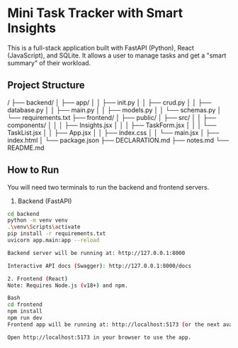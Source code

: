 # Mini Task Tracker with Smart Insights

This is a full-stack application built with FastAPI (Python), React (JavaScript), and SQLite. It allows a user to manage tasks and get a "smart summary" of their workload.

## Project Structure

/
├── backend/
│   ├── app/
│   │   ├── init.py
│   │   ├── crud.py
│   │   ├── database.py
│   │   ├── main.py
│   │   ├── models.py
│   │   └── schemas.py
│   └── requirements.txt
├── frontend/
│   ├── public/
│   ├── src/
│   │   ├── components/
│   │   │   ├── Insights.jsx
│   │   │   ├── TaskForm.jsx
│   │   │   └── TaskList.jsx
│   │   ├── App.jsx
│   │   ├── index.css
│   │   └── main.jsx
│   ├── index.html
│   └── package.json
├── DECLARATION.md
├── notes.md
└── README.md


## How to Run

You will need two terminals to run the backend and frontend servers.

1. Backend (FastAPI)

```bash
cd backend
python -m venv venv
.\venv\Scripts\activate
pip install -r requirements.txt
uvicorn app.main:app --reload

Backend server will be running at: http://127.0.0.1:8000

Interactive API docs (Swagger): http://127.0.0.1:8000/docs

2. Frontend (React)
Note: Requires Node.js (v18+) and npm.

Bash
cd frontend
npm install
npm run dev
Frontend app will be running at: http://localhost:5173 (or the next available port)

Open http://localhost:5173 in your browser to use the app. 
